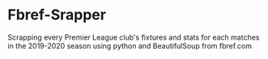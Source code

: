 # Fbref-Srapper
Scrapping every Premier League club's fixtures and stats for each matches in the 2019-2020 season using python and BeautifulSoup from fbref.com

